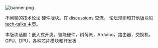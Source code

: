 ![banner.png](https://media.githubusercontent.com/media/adoyle-h/_imgs/master/github/tech-talks/banner.png)

不闲聊的技术论坛 硬件版块。在 [discussions][] 交流。
论坛规则和其他版块见 [tech-talks 主页](https://github.com/just-talks/tech-talks)。

本版块话题：嵌入式开发，智能硬件，树莓派，Arduino，路由器，交换机，GPU，DPU，各种芯片模块和开发板

[discussions]: https://github.com/just-talks/hardware/discussions
